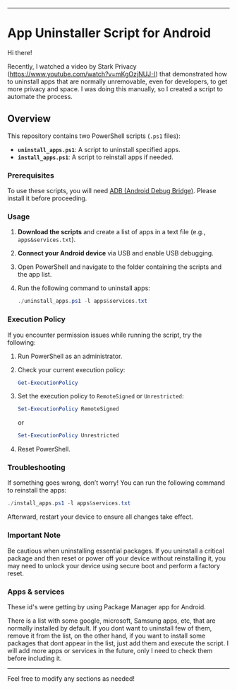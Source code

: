 
---

# App Uninstaller Script for Android

Hi there!

Recently, I watched a video by Stark Privacy (https://www.youtube.com/watch?v=mKgOzjNUJ-I) that demonstrated how to uninstall apps that are normally unremovable, even for developers, to get more privacy and space. I was doing this manually, so I created a script to automate the process.

## Overview

This repository contains two PowerShell scripts (`.ps1` files):
- **`uninstall_apps.ps1`**: A script to uninstall specified apps.
- **`install_apps.ps1`**: A script to reinstall apps if needed.

### Prerequisites

To use these scripts, you will need [ADB (Android Debug Bridge)](https://developer.android.com/tools/releases/platform-tools?hl=es-419). Please install it before proceeding.

### Usage

1. **Download the scripts** and create a list of apps in a text file (e.g., `apps&services.txt`).
2. **Connect your Android device** via USB and enable USB debugging.
3. Open PowerShell and navigate to the folder containing the scripts and the app list.
4. Run the following command to uninstall apps:

   ```powershell
   ./uninstall_apps.ps1 -l apps&services.txt
   ```

### Execution Policy

If you encounter permission issues while running the script, try the following:

1. Run PowerShell as an administrator.
2. Check your current execution policy:

   ```powershell
   Get-ExecutionPolicy
   ```

3. Set the execution policy to `RemoteSigned` or `Unrestricted`:

   ```powershell
   Set-ExecutionPolicy RemoteSigned
   ```

   or

   ```powershell
   Set-ExecutionPolicy Unrestricted
   ```

4. Reset PowerShell.

### Troubleshooting

If something goes wrong, don’t worry! You can run the following command to reinstall the apps:

```powershell
./install_apps.ps1 -l apps&services.txt
```

Afterward, restart your device to ensure all changes take effect.

### Important Note

Be cautious when uninstalling essential packages. If you uninstall a critical package and then reset or power off your device without reinstalling it, you may need to unlock your device using secure boot and perform a factory reset.

### Apps & services

These id's were getting by using Package Manager app for Android.

There is a list with some google, microsoft, Samsung apps, etc, that are normally installed by default. If you dont want to uninstall few of them, remove it from the list, on the other hand, if you want to install some packages that dont appear in the list, just add them and execute the script. I will add more apps or services in the future, only I need to check them before including it.

---

Feel free to modify any sections as needed!
